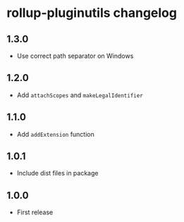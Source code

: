 # rollup-pluginutils changelog

## 1.3.0

* Use correct path separator on Windows

## 1.2.0

* Add `attachScopes` and `makeLegalIdentifier`

## 1.1.0

* Add `addExtension` function

## 1.0.1

* Include dist files in package

## 1.0.0

* First release
